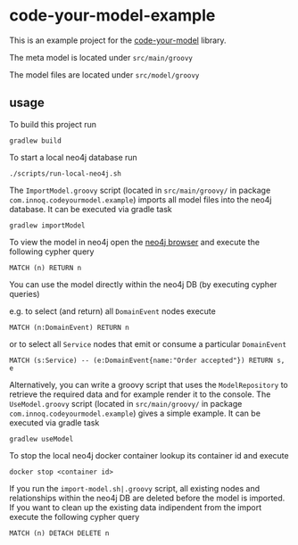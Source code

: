 code-your-model-example
===

This is an example project for the [code-your-model](https://github.com/innoq/code-your-model) library.

The meta model is located under `src/main/groovy`

The model files are located under `src/model/groovy`

## usage

To build this project run

    gradlew build
    
To start a local neo4j database run

    ./scripts/run-local-neo4j.sh

The `ImportModel.groovy` script (located in `src/main/groovy/` in package `com.innoq.codeyourmodel.example`) imports all 
model files into the neo4j database. It can be executed via gradle task 

    gradlew importModel
        
To view the model in neo4j open the [neo4j browser](http://localhost:7474) and execute the following cypher query
    
    MATCH (n) RETURN n

You can use the model directly within the neo4j DB (by executing cypher queries)

e.g. to select (and return) all `DomainEvent` nodes execute

    MATCH (n:DomainEvent) RETURN n 
    
or to select all `Service` nodes that emit or consume a particular `DomainEvent`

    MATCH (s:Service) -- (e:DomainEvent{name:"Order accepted"}) RETURN s, e    

Alternatively, you can write a groovy script that uses the `ModelRepository` to
retrieve the required data and for example render it to the console. 
The `UseModel.groovy` script (located in `src/main/groovy/` in package `com.innoq.codeyourmodel.example`) gives a simple 
example. It can be executed via gradle task

    gradlew useModel

To stop the local neo4j docker container lookup its container id and execute

    docker stop <container id>

If you run the `import-model.sh|.groovy` script, all existing nodes and relationships within the neo4j DB
are deleted before the model is imported. If you want to clean up the existing data indipendent from the import 
execute the following cypher query

    MATCH (n) DETACH DELETE n
